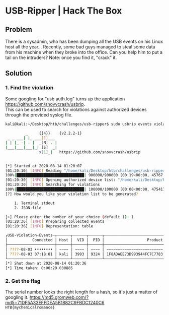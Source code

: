 # USB-Ripper | Hack The Box

## Problem
There is a sysadmin, who has been dumping all the USB events on his Linux host all the year... Recently, some bad guys managed to steal some data from his machine when they broke into the office. Can you help him to put a tail on the intruders? Note: once you find it, "crack" it.

## Solution
### 1. Find the violation
Some googling for "usb auth.log" turns up the application https://github.com/snovvcrash/usbrip.  
This can be used to search for violations against authorized devices through the provided syslog file.

```bash
kali@kali:~/Desktop/htb/challenges/usb-ripper$ sudo usbrip events violations auth.json -f syslog 
                       
         _     {{4}}    {v2.2.2-1}
 _ _ ___| |_ ___[E]___ 
| | |_ -| . |  _[N] . |
|___|___|___|_| [S]  _|
               x[1]_|   https://github.com/snovvcrash/usbrip
                       

[*] Started at 2020-08-14 01:20:07
[01:20:10] [INFO] Reading "/home/kali/Desktop/htb/challenges/usb-ripper/syslog"
100%|██████████████████████████████| 900000/900000 [00:19<00:00, 45767.23line/s]
[01:20:30] [INFO] Opening authorized device list: "/home/kali/Desktop/htb/challenges/usb-ripper/auth.json"
[01:20:30] [INFO] Searching for violations
100%|██████████████████████████████| 100000/100000 [00:00<00:00, 475417.46dev/s]
[?] How would you like your violation list to be generated?

    1. Terminal stdout
    2. JSON-file

[>] Please enter the number of your choice (default 1): 1
[01:20:36] [INFO] Preparing collected events
[01:20:36] [INFO] Representation: table

┌USB-Violation-Events─┬──────┬──────┬──────┬───────────────────────────┬──────────────────────────┬──────────────────────────────────┬──────┬─────────────────────┐
│           Connected │ Host │  VID │  PID │                   Product │             Manufacturer │                    Serial Number │ Port │        Disconnected │
├─────────────────────┼──────┼──────┼──────┼───────────────────────────┼──────────────────────────┼──────────────────────────────────┼──────┼─────────────────────┤
│ ????-08-03 •••••••• │ −−−− │ −−−− │ −−−− │ −−−−−−−−−−−−−−−−−−−−−−−−− │ −−−−−−−−−−−−−−−−−−−−−−−− │ −−−−−−−−−−−−−−−−−−−−−−−−−−−−−−−− │ −−−− │ −−−−−−−−−−−−−−−−−−− │
│ ????-08-03 07:18:01 │ kali │ 3993 │ 9324 │ 1F8ADAEE73D993944FC7C7783 │ 884CCC9A3DF08F49C621373E │ 71DF5A33EFFDEA5B1882C9FBDC1240C6 │  1-1 │ ????-08-03 07:18:10 │
└─────────────────────┴──────┴──────┴──────┴───────────────────────────┴──────────────────────────┴──────────────────────────────────┴──────┴─────────────────────┘
[*] Shut down at 2020-08-14 01:20:36
[*] Time taken: 0:00:29.030885
```
### 2. Get the flag
The serial number looks the right length for a hash, so it's just a matter of googling it.
https://md5.gromweb.com/?md5=71DF5A33EFFDEA5B1882C9FBDC1240C6   
`HTB{mychemicalromance}`  